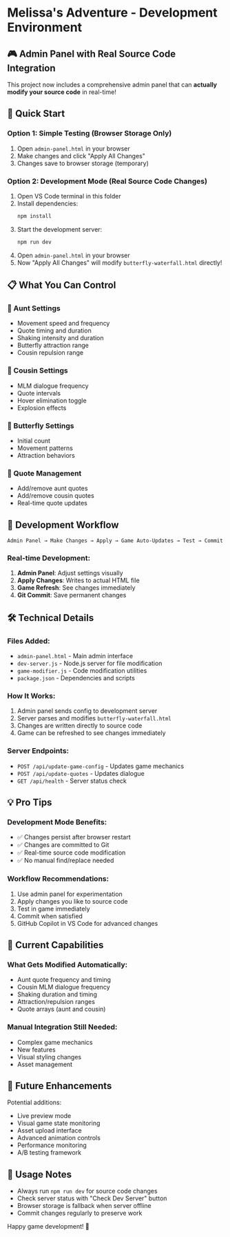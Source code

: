 # Melissa's Adventure - Development Environment

## 🎮 Admin Panel with Real Source Code Integration

This project now includes a comprehensive admin panel that can **actually modify your source code** in real-time!

## 🚀 Quick Start

### Option 1: Simple Testing (Browser Storage Only)
1. Open `admin-panel.html` in your browser
2. Make changes and click "Apply All Changes"
3. Changes save to browser storage (temporary)

### Option 2: Development Mode (Real Source Code Changes)
1. Open VS Code terminal in this folder
2. Install dependencies:
   ```bash
   npm install
   ```
3. Start the development server:
   ```bash
   npm run dev
   ```
4. Open `admin-panel.html` in your browser
5. Now "Apply All Changes" will modify `butterfly-waterfall.html` directly!

## 📋 What You Can Control

### 👩 Aunt Settings
- Movement speed and frequency
- Quote timing and duration
- Shaking intensity and duration
- Butterfly attraction range
- Cousin repulsion range

### 👥 Cousin Settings
- MLM dialogue frequency
- Quote intervals
- Hover elimination toggle
- Explosion effects

### 🦋 Butterfly Settings
- Initial count
- Movement patterns
- Attraction behaviors

### 💬 Quote Management
- Add/remove aunt quotes
- Add/remove cousin quotes
- Real-time quote updates

## 🔧 Development Workflow

```
Admin Panel → Make Changes → Apply → Game Auto-Updates → Test → Commit
```

### Real-time Development:
1. **Admin Panel**: Adjust settings visually
2. **Apply Changes**: Writes to actual HTML file
3. **Game Refresh**: See changes immediately
4. **Git Commit**: Save permanent changes

## 🛠️ Technical Details

### Files Added:
- `admin-panel.html` - Main admin interface
- `dev-server.js` - Node.js server for file modification
- `game-modifier.js` - Code modification utilities
- `package.json` - Dependencies and scripts

### How It Works:
1. Admin panel sends config to development server
2. Server parses and modifies `butterfly-waterfall.html`
3. Changes are written directly to source code
4. Game can be refreshed to see changes immediately

### Server Endpoints:
- `POST /api/update-game-config` - Updates game mechanics
- `POST /api/update-quotes` - Updates dialogue
- `GET /api/health` - Server status check

## 💡 Pro Tips

### Development Mode Benefits:
- ✅ Changes persist after browser restart
- ✅ Changes are committed to Git
- ✅ Real-time source code modification
- ✅ No manual find/replace needed

### Workflow Recommendations:
1. Use admin panel for experimentation
2. Apply changes you like to source code
3. Test in game immediately
4. Commit when satisfied
5. GitHub Copilot in VS Code for advanced changes

## 🎯 Current Capabilities

### What Gets Modified Automatically:
- Aunt quote frequency and timing
- Cousin MLM dialogue frequency
- Shaking duration and timing
- Attraction/repulsion ranges
- Quote arrays (aunt and cousin)

### Manual Integration Still Needed:
- Complex game mechanics
- New features
- Visual styling changes
- Asset management

## 🚀 Future Enhancements

Potential additions:
- Live preview mode
- Visual game state monitoring
- Asset upload interface
- Advanced animation controls
- Performance monitoring
- A/B testing framework

## 📝 Usage Notes

- Always run `npm run dev` for source code changes
- Check server status with "Check Dev Server" button
- Browser storage is fallback when server offline
- Commit changes regularly to preserve work

Happy game development! 🎉